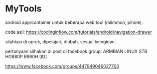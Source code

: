 # MyTools

android app/container untuk beberapa web tool (mikhmon, pihole).

code asli:
https://codinginflow.com/tutorials/android/navigation-drawer

silahkan di oprek, dipelajari, diubah. sesuai keinginan.

pertanyaan silhakan di post di facebook group:
ARMBIAN LINUX STB HG680P B860H [ID]

https://www.facebook.com/groups/447949046027700




